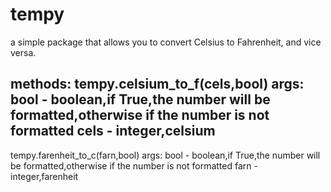 # tempy
a simple package that allows you to convert Celsius to Fahrenheit, and vice versa.

methods:
  tempy.celsium_to_f(cels,bool)
args:
bool - boolean,if True,the number will be formatted,otherwise if the number is not formatted
cels - integer,celsium 
---------------------------------
  tempy.farenheit_to_c(farn,bool)
args:
bool - boolean,if True,the number will be formatted,otherwise if the number is not formatted
farn - integer,farenheit
